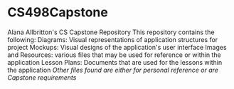 # CS498Capstone
Alana Allbritton's CS Capstone Repository
This repository contains the following:
Diagrams: Visual representations of application structures for project
Mockups: Visual designs of the application's user interface
Images and Resources: various files that may be used for reference or within the application
Lesson Plans: Documents that are used for the lessons within the application
*Other files found are either for personal reference or are Capstone requirements*
